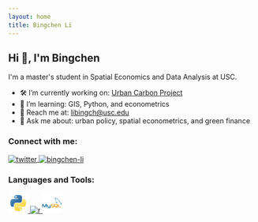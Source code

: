 ```yaml
---
layout: home
title: Bingchen Li
---
```


## Hi 👋, I'm Bingchen

I'm a master's student in Spatial Economics and Data Analysis at USC.

- 🛠 I’m currently working on: [Urban Carbon Project](#)
- 🌱 I’m learning: GIS, Python, and econometrics
- 📮 Reach me at: libingch@usc.edu
- 💬 Ask me about: urban policy, spatial econometrics, and green finance

<h3 align="left">Connect with me:</h3>
<p align="left">
  <a href="https://twitter.com/your_twitter_username" target="blank">
    <img align="center" src="https://raw.githubusercontent.com/rahuldkjain/github-profile-readme-generator/master/src/images/icons/Social/twitter.svg" alt="twitter" height="30" width="40" />
  </a>
  <a href="https://linkedin.com/in/bingchen-li-973b83326/" target="blank">
    <img align="center" src="https://raw.githubusercontent.com/rahuldkjain/github-profile-readme-generator/master/src/images/icons/Social/linked-in-alt.svg" alt="bingchen-li" height="30" width="40" />
  </a>
</p>

<h3 align="left">Languages and Tools:</h3>
<p align="left">
  <a href="https://www.python.org" target="_blank" rel="noreferrer">
    <img src="https://raw.githubusercontent.com/devicons/devicon/master/icons/python/python-original.svg" alt="python" width="40" height="40"/>
  </a>
  <a href="https://www.r-project.org/" target="_blank" rel="noreferrer">
    <img src="https://www.vectorlogo.zone/logos/r-project/r-project-icon.svg" alt="r" width="40" height="40"/>
  </a>
  <a href="https://www.mysql.com/" target="_blank" rel="noreferrer">
    <img src="https://raw.githubusercontent.com/devicons/devicon/master/icons/mysql/mysql-original-wordmark.svg" alt="mysql" width="40" height="40"/>
  </a>

